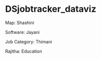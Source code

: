 # DSjobtracker_dataviz


Map: Shashini

Software: Jayani

Job Category: Thimani

Rajitha: Education
